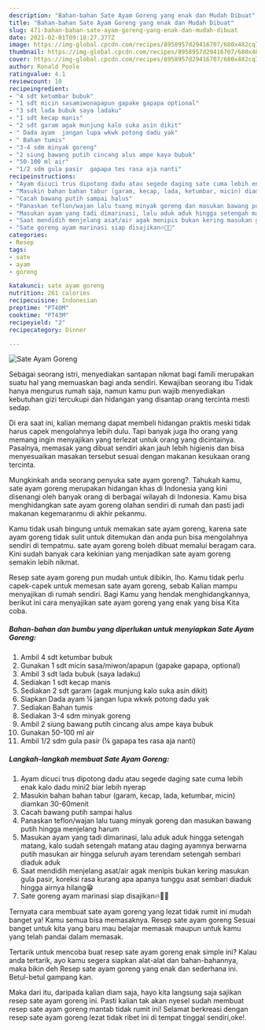 ```yaml
---
description: "Bahan-bahan Sate Ayam Goreng yang enak dan Mudah Dibuat"
title: "Bahan-bahan Sate Ayam Goreng yang enak dan Mudah Dibuat"
slug: 471-bahan-bahan-sate-ayam-goreng-yang-enak-dan-mudah-dibuat
date: 2021-02-01T09:18:27.377Z
image: https://img-global.cpcdn.com/recipes/8958957d29416707/680x482cq70/sate-ayam-goreng-foto-resep-utama.jpg
thumbnail: https://img-global.cpcdn.com/recipes/8958957d29416707/680x482cq70/sate-ayam-goreng-foto-resep-utama.jpg
cover: https://img-global.cpcdn.com/recipes/8958957d29416707/680x482cq70/sate-ayam-goreng-foto-resep-utama.jpg
author: Ronald Poole
ratingvalue: 4.1
reviewcount: 10
recipeingredient:
- "4 sdt ketumbar bubuk"
- "1 sdt micin sasamiwonapapun gapake gapapa optional"
- "3 sdt lada bubuk saya ladaku"
- "1 sdt kecap manis"
- "2 sdt garam agak munjung kalo suka asin dikit"
- " Dada ayam  jangan lupa wkwk potong dadu yak"
- " Bahan tumis"
- "3-4 sdm minyak goreng"
- "2 siung bawang putih cincang alus ampe kaya bubuk"
- "50-100 ml air"
- "1/2 sdm gula pasir  gapapa tes rasa aja nanti"
recipeinstructions:
- "Ayam dicuci trus dipotong dadu atau segede daging sate cuma lebih enak kalo dadu mini2 biar lebih nyerap"
- "Masukin bahan bahan tabur (garam, kecap, lada, ketumbar, micin) diamkan 30-60menit"
- "Cacah bawang putih sampai halus"
- "Panaskan teflon/wajan lalu tuang minyak goreng dan masukan bawang putih hingga menjelang harum"
- "Masukan ayam yang tadi dimarinasi, lalu aduk aduk hingga setengah matang, kalo sudah setengah matang atau daging ayamnya berwarna putih masukan air hingga seluruh ayam terendam setengah sembari diaduk aduk"
- "Saat mendidih menjelang asat/air agak menipis bukan kering masukan gula pasir, koreksi rasa kurang apa apanya tunggu asat sembari diaduk hingga airnya hilang😁"
- "Sate goreng ayam marinasi siap disajikan🔥🤘😎"
categories:
- Resep
tags:
- sate
- ayam
- goreng

katakunci: sate ayam goreng 
nutrition: 261 calories
recipecuisine: Indonesian
preptime: "PT40M"
cooktime: "PT43M"
recipeyield: "2"
recipecategory: Dinner

---
```



![Sate Ayam Goreng](https://img-global.cpcdn.com/recipes/8958957d29416707/680x482cq70/sate-ayam-goreng-foto-resep-utama.jpg)

Sebagai seorang istri, menyediakan santapan nikmat bagi famili merupakan suatu hal yang memuaskan bagi anda sendiri. Kewajiban seorang ibu Tidak hanya mengurus rumah saja, namun kamu pun wajib menyediakan kebutuhan gizi tercukupi dan hidangan yang disantap orang tercinta mesti sedap.

Di era  saat ini, kalian memang dapat membeli hidangan praktis meski tidak harus capek mengolahnya lebih dulu. Tapi banyak juga lho orang yang memang ingin menyajikan yang terlezat untuk orang yang dicintainya. Pasalnya, memasak yang dibuat sendiri akan jauh lebih higienis dan bisa menyesuaikan masakan tersebut sesuai dengan makanan kesukaan orang tercinta. 



Mungkinkah anda seorang penyuka sate ayam goreng?. Tahukah kamu, sate ayam goreng merupakan hidangan khas di Indonesia yang kini disenangi oleh banyak orang di berbagai wilayah di Indonesia. Kamu bisa menghidangkan sate ayam goreng olahan sendiri di rumah dan pasti jadi makanan kegemaranmu di akhir pekanmu.

Kamu tidak usah bingung untuk memakan sate ayam goreng, karena sate ayam goreng tidak sulit untuk ditemukan dan anda pun bisa mengolahnya sendiri di tempatmu. sate ayam goreng boleh dibuat memalui beragam cara. Kini sudah banyak cara kekinian yang menjadikan sate ayam goreng semakin lebih nikmat.

Resep sate ayam goreng pun mudah untuk dibikin, lho. Kamu tidak perlu capek-capek untuk memesan sate ayam goreng, sebab Kalian mampu menyajikan di rumah sendiri. Bagi Kamu yang hendak menghidangkannya, berikut ini cara menyajikan sate ayam goreng yang enak yang bisa Kita coba.

<!--inarticleads1-->

##### Bahan-bahan dan bumbu yang diperlukan untuk menyiapkan Sate Ayam Goreng:

1. Ambil 4 sdt ketumbar bubuk
1. Gunakan 1 sdt micin sasa/miwon/apapun (gapake gapapa, optional)
1. Ambil 3 sdt lada bubuk (saya ladaku)
1. Sediakan 1 sdt kecap manis
1. Sediakan 2 sdt garam (agak munjung kalo suka asin dikit)
1. Siapkan  Dada ayam ¼ jangan lupa wkwk potong dadu yak
1. Sediakan  Bahan tumis
1. Sediakan 3-4 sdm minyak goreng
1. Ambil 2 siung bawang putih cincang alus ampe kaya bubuk
1. Gunakan 50-100 ml air
1. Ambil 1/2 sdm gula pasir (¼ gapapa tes rasa aja nanti)




<!--inarticleads2-->

##### Langkah-langkah membuat Sate Ayam Goreng:

1. Ayam dicuci trus dipotong dadu atau segede daging sate cuma lebih enak kalo dadu mini2 biar lebih nyerap
1. Masukin bahan bahan tabur (garam, kecap, lada, ketumbar, micin) diamkan 30-60menit
1. Cacah bawang putih sampai halus
1. Panaskan teflon/wajan lalu tuang minyak goreng dan masukan bawang putih hingga menjelang harum
1. Masukan ayam yang tadi dimarinasi, lalu aduk aduk hingga setengah matang, kalo sudah setengah matang atau daging ayamnya berwarna putih masukan air hingga seluruh ayam terendam setengah sembari diaduk aduk
1. Saat mendidih menjelang asat/air agak menipis bukan kering masukan gula pasir, koreksi rasa kurang apa apanya tunggu asat sembari diaduk hingga airnya hilang😁
1. Sate goreng ayam marinasi siap disajikan🔥🤘😎




Ternyata cara membuat sate ayam goreng yang lezat tidak rumit ini mudah banget ya! Kamu semua bisa memasaknya. Resep sate ayam goreng Sesuai banget untuk kita yang baru mau belajar memasak maupun untuk kamu yang telah pandai dalam memasak.

Tertarik untuk mencoba buat resep sate ayam goreng enak simple ini? Kalau anda tertarik, ayo kamu segera siapkan alat-alat dan bahan-bahannya, maka bikin deh Resep sate ayam goreng yang enak dan sederhana ini. Betul-betul gampang kan. 

Maka dari itu, daripada kalian diam saja, hayo kita langsung saja sajikan resep sate ayam goreng ini. Pasti kalian tak akan nyesel sudah membuat resep sate ayam goreng mantab tidak rumit ini! Selamat berkreasi dengan resep sate ayam goreng lezat tidak ribet ini di tempat tinggal sendiri,oke!.

